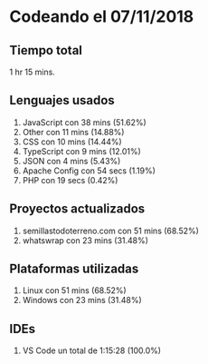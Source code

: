 # Codeando el 07/11/2018

## Tiempo total
1 hr 15 mins.

## Lenguajes usados
1. JavaScript con 38 mins (51.62%)
1. Other con 11 mins (14.88%)
1. CSS con 10 mins (14.44%)
1. TypeScript con 9 mins (12.01%)
1. JSON con 4 mins (5.43%)
1. Apache Config con 54 secs (1.19%)
1. PHP con 19 secs (0.42%)

## Proyectos actualizados
1. semillastodoterreno.com con 51 mins (68.52%)
1. whatswrap con 23 mins (31.48%)

## Plataformas utilizadas
1. Linux con 51 mins (68.52%)
1. Windows con 23 mins (31.48%)

## IDEs
1. VS Code un total de 1:15:28 (100.0%)
